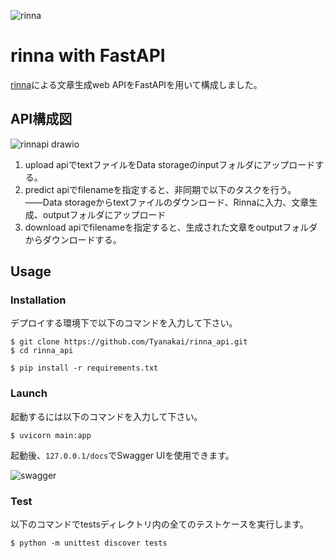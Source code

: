 ![rinna](https://user-images.githubusercontent.com/81244428/143158931-37f15057-8ab3-4253-aa4f-923cc5f1a595.png)
# rinna with FastAPI

[rinna](https://huggingface.co/rinna/japanese-gpt2-medium)による文章生成web APIをFastAPIを用いて構成しました。<br>


## API構成図
![rinnapi drawio](https://user-images.githubusercontent.com/81244428/143158868-3db19139-818d-48a2-9f02-9b857195dd42.png)
1. upload apiでtextファイルをData storageのinputフォルダにアップロードする。
2. predict apiでfilenameを指定すると、非同期で以下のタスクを行う。<br>
――Data storageからtextファイルのダウンロード、Rinnaに入力、文章生成、outputフォルダにアップロード
3. download apiでfilenameを指定すると、生成された文章をoutputフォルダからダウンロードする。

## Usage
### Installation
デプロイする環境下で以下のコマンドを入力して下さい。
```
$ git clone https://github.com/Tyanakai/rinna_api.git
$ cd rinna_api
```
```
$ pip install -r requirements.txt
```
### Launch
起動するには以下のコマンドを入力して下さい。
```
$ uvicorn main:app
```
起動後、`127.0.0.1/docs`でSwagger UIを使用できます。

![swagger](https://user-images.githubusercontent.com/81244428/143162944-9bc40e0a-c9a5-4834-95cc-b3fd8f8e8b7d.PNG)

### Test
以下のコマンドでtestsディレクトリ内の全てのテストケースを実行します。
```
$ python -m unittest discover tests
```
